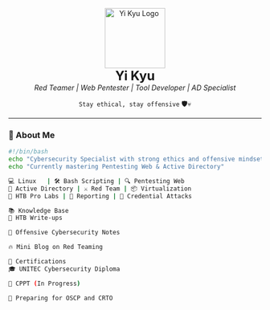 <!-- Encabezado con logo, nombre y lema -->
<p align="center">
  <img src="https://yi-kyu.github.io/assets/logo.png" width="120" alt="Yi Kyu Logo"><br>
  <strong><span style="font-size:1.8em">Yi Kyu</span></strong><br>
  <em>Red Teamer | Web Pentester | Tool Developer | AD Specialist</em>
</p>

<p align="center">
  <code>Stay ethical, stay offensive</code> 🛡️💀
</p>

---

### 🧠 About Me

```bash
#!/bin/bash
echo "Cybersecurity Specialist with strong ethics and offensive mindset."
echo "Currently mastering Pentesting Web & Active Directory"

💻 Linux   | 🛠️ Bash Scripting | 🔍 Pentesting Web
🧱 Active Directory | ⚔️ Red Team | 📦 Virtualization
🎯 HTB Pro Labs | 📜 Reporting | 🔐 Credential Attacks

📚 Knowledge Base
🧠 HTB Write-ups

📓 Offensive Cybersecurity Notes

🔥 Mini Blog on Red Teaming

📜 Certifications
🎓 UNITEC Cybersecurity Diploma

🧪 CPPT (In Progress)

🧠 Preparing for OSCP and CRTO

